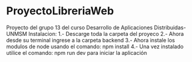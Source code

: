 # ProyectoLibreriaWeb
Proyecto del grupo 13 del curso Desarrollo de Aplicaciones Distribuidas- UNMSM
Instalacion:
1.- Descarge toda la carpeta del proyeco
2.- Ahora desde su terminal ingrese a la carpeta backend
3.- Ahora instale los modulos de node usando el comando: npm install
4.- Una vez instalado utilice el comando: npm run dev para iniciar la aplicación
